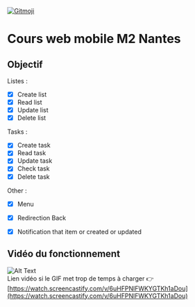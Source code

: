 <a href="https://gitmoji.dev">
  <img src="https://img.shields.io/badge/gitmoji-%20😜%20😍-FFDD67.svg?style=flat-square" alt="Gitmoji">
</a>

# Cours web mobile M2 Nantes

## Objectif

Listes :
 - [x] Create list
 - [x] Read list
 - [x] Update list
 - [x] Delete list

Tasks :
 - [x] Create task
 - [x] Read task
 - [x] Update task
 - [x] Check task 
 - [x] Delete task

 Other : 
 - [x] Menu
 - [x] Redirection Back
 - [x] Notification that item or created or updated


## Vidéo du fonctionnement 
 ![Alt Text](./demo.gif)
 <br>
 Lien vidéo si le GIF met trop de temps à charger 👉 [https://watch.screencastify.com/v/6uHFPNlFWKYGTKh1aDou](https://watch.screencastify.com/v/6uHFPNlFWKYGTKh1aDou)